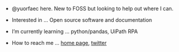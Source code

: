 - @yuorfaec here. New to FOSS but looking to help out where I can.

- Interested in ...
Open source software and documentation
- I’m currently learning ...
python/pandas, UiPath RPA


- How to reach me ...
[home page](https://kevinbutlertx.com), 
[twitter](https://twitter.com/yuorfaec)
<!---
yuorfaec/yuorfaec is a ✨ special ✨ repository because its `README.md` (this file) appears on your GitHub profile.
You can click the Preview link to take a look at your changes.
--->
